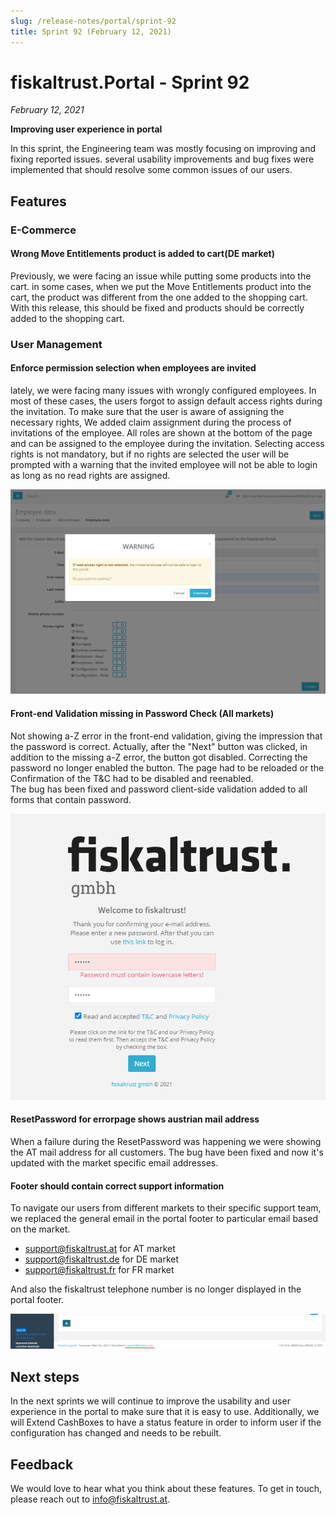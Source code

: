 ```yaml
---
slug: /release-notes/portal/sprint-92
title: Sprint 92 (February 12, 2021)
---
```


# fiskaltrust.Portal - Sprint 92
_February 12, 2021_

**Improving user experience in portal**

In this sprint, the Engineering team was mostly focusing on improving and fixing reported issues. several usability improvements and bug fixes were implemented that should resolve some common issues of our users.

## Features

### E-Commerce
#### Wrong Move Entitlements product is added to cart(DE market)
Previously, we were facing an issue while putting some products into the cart.
in some cases, when we put the Move Entitlements product into the cart,  the product was different from the one added to the shopping cart.
With this release, this should be fixed and products should be correctly added to the shopping cart.

### User Management

#### Enforce permission selection when employees are invited
lately, we were facing many issues with wrongly configured employees.
In most of these cases, the users forgot to assign default access rights during the invitation. To make sure that the user is aware of assigning the necessary rights, We added claim assignment during the process of invitations of the employee. All roles are shown at the bottom of the page and can be assigned to the employee during the invitation.
Selecting access rights is not mandatory, but if no rights are selected the user will be prompted with a warning that the invited employee will not be able to login as long as no read rights are assigned.

![enforce-permission](images/sprint-92/enforce-permission.png)
#### Front-end Validation missing in Password Check (All markets)
Not showing a-Z error in the front-end validation, giving the impression that the password is correct. Actually, after the "Next" button was clicked, in addition to the missing a-Z error, the button got disabled. Correcting the password no longer enabled the button. The page had to be reloaded or the Confirmation of the T&C had to be disabled and reenabled.\
The bug has been fixed and password client-side validation added to all forms that contain password.

 ![password-clientside-validation](images/sprint-92/password-clientside-validation.png)


#### ResetPassword for errorpage shows austrian mail address

When a failure during the ResetPassword was happening we were showing the AT mail address for all customers.
The bug have been fixed and now it's updated with the market specific email addresses.

#### Footer should contain correct support information

To navigate our users from different markets to their specific support team, we replaced the general email in the portal footer to particular email based on the market.
 - support@fiskaltrust.at for AT market 
 - support@fiskaltrust.de for DE market 
 - support@fiskaltrust.fr for FR market 

And also the fiskaltrust telephone number is no longer displayed in the portal footer.

![footer](images/sprint-92/footer.png)
## Next steps
In the next sprints we will continue to improve the usability and user experience in the portal to make sure that it is easy to use. Additionally, we will Extend CashBoxes to have a status feature in order to inform user if the configuration has changed and needs to be rebuilt. 

## Feedback
We would love to hear what you think about these features. To get in touch, please reach out to info@fiskaltrust.at.
